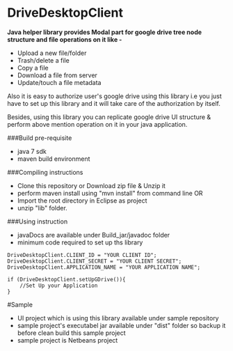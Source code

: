 DriveDesktopClient
==================

**Java helper library provides Modal part for google drive tree node structure and file operations on it like -**

- Upload a new file/folder
- Trash/delete a file
- Copy a file
- Download a file from server
- Update/touch a file metadata

Also it is easy to authorize user's google drive using this library i.e you just have to set up this library and it will take care
of the authorization by itself.

Besides, using this library you can replicate google drive UI structure & perform above mention operation on it in your java application.

###Build pre-requisite
* java 7 sdk 
* maven build environment

###Compiling instructions
* Clone this repository or Download zip file & Unzip it
* perform maven install using "mvn install" from command line 
            OR
* Import the root directory in Eclipse as project
* unzip "lib" folder.

###Using instruction 
* javaDocs are available under Build_jar/javadoc folder
* minimum code required to set up ths library
```
DriveDesktopClient.CLIENT_ID = "YOUR CLIENT ID";
DriveDesktopClient.CLIENT_SECRET = "YOUR CLIENT SECRET";
DriveDesktopClient.APPLICATION_NAME = "YOUR APPLICATION NAME";

if (DriveDesktopClient.setUpGDrive()){
    //Set Up your Application
}
  ```
  
#Sample 
* UI project which is using this library available under sample repository 
* sample project's executabel jar available under "dist" folder so backup it before clean build this sample project
* sample project is Netbeans project 
